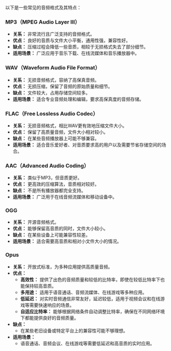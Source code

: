 以下是一些常见的音频格式及其特点：

### MP3（MPEG Audio Layer III）
- **关系：** 非常流行且广泛支持的音频格式。
- **优点：** 良好的音质与文件大小平衡，通用性强，兼容性好。
- **缺点：** 压缩过程会降低一些音质，相较于无损格式失去了部分细节。
- **适用场景：** 广泛应用于音乐下载、在线流媒体和音乐播放器中。

### WAV（Waveform Audio File Format）
- **关系：** 无损音频格式，容纳了高保真音频。
- **优点：** 无损压缩，保留了音频的原始质量和细节。
- **缺点：** 文件较大，占用存储空间较多。
- **适用场景：** 适合专业音频处理和编辑，要求高保真度的音频存储。

### FLAC（Free Lossless Audio Codec）
- **关系：** 无损音频格式，相比WAV更有效地压缩文件大小。
- **优点：** 保留了高质量音频，文件大小相对较小。
- **缺点：** 在某些音频播放器上可能不够兼容。
- **适用场景：** 适合音乐爱好者、对音质要求高的用户以及需要节省存储空间的场合。

### AAC（Advanced Audio Coding）
- **关系：** 类似于MP3，但音质更好。
- **优点：** 更高效的压缩算法，音质相对较好。
- **缺点：** 不是所有播放器都完全支持。
- **适用场景：** 广泛用于在线音频流媒体和移动设备中。

### OGG
- **关系：** 开源音频格式。
- **优点：** 能够保留高音质的同时，文件大小较小。
- **缺点：** 在某些设备上可能兼容性较差。
- **适用场景：** 适合需要高音质和相对小文件大小的情况。

### Opus
- **关系：** 开放式标准，为多种应用提供高质量音频。
- **优点：**
    - **高效性：** 提供了出色的音频质量和较低的比特率，即使在较低比特率下也能保持较高音质。
    - **多用途：** 适用于语音通话、音频流媒体、在线游戏等多种应用。
    - **低延迟：** 对实时音频通信非常友好，延迟较低，适用于视频会议和在线游戏等需要快速响应的场景。
    - **自适应比特率：** 能够根据网络条件自动调整比特率，确保在不同网络环境下都能提供良好的音频质量。
- **缺点：**
    - 在某些老旧设备或特定平台上的兼容性可能不够理想。
- **适用场景：**
    - 语音通话、音频会议、在线游戏等需要低延迟和高音质的实时应用。
